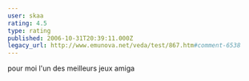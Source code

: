 ```yaml
---
user: skaa
rating: 4.5
type: rating
published: 2006-10-31T20:39:11.000Z
legacy_url: http://www.emunova.net/veda/test/867.htm#comment-6538
---
```

pour moi l'un des meilleurs jeux amiga